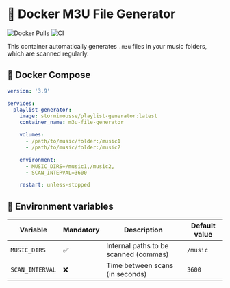 # 🎵 Docker M3U File Generator

![Docker Pulls](https://img.shields.io/docker/pulls/stormimousse/docker-m3u-file-generator/?style=flat-square)
![CI](https://github.com/ElStormus/docker-m3u-file-generator/actions/workflows/docker.yml/badge.svg)

This container automatically generates `.m3u` files in your music folders, which are scanned regularly.

## 🚀 Docker Compose

```yaml
version: '3.9'

services:
  playlist-generator:
    image: stormimousse/playlist-generator:latest
    container_name: m3u-file-generator

    volumes:
      - /path/to/music/folder:/music1
      - /path/to/music/folder:/music2

    environment:
      - MUSIC_DIRS=/music1,/music2,
      - SCAN_INTERVAL=3600

    restart: unless-stopped
```

## 🔧 Environment variables

| Variable       | Mandatory   | Description                             | Default value     |
|----------------|-------------|-----------------------------------------|-------------------|
| `MUSIC_DIRS`   | ✅          | Internal paths to be scanned (commas)   | `/music`          |
| `SCAN_INTERVAL`| ❌          | Time between scans (in seconds)         | `3600`            |
